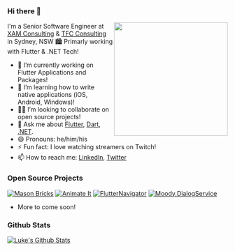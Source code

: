 ### Hi there 👋

<img align="right" src="https://i.imgur.com/FjlkaZK.png" height="260"> </img>

I'm a Senior Software Engineer at [XAM Consulting](https://xam.com.au) & [TFC Consulting](https://theflutterco.com/) in Sydney, NSW 🏙️ Primarly working with Flutter & .NET Tech!

- 🔭 I’m currently working on Flutter Applications and Packages!
- 🌱 I’m learning how to write native applications (iOS, Android, Windows)!
- 🧑‍💻 I’m looking to collaborate on open source projects!
- 💬 Ask me about [Flutter](https://flutter.dev), [Dart](https://dart.dev), [.NET](https://dotnet.microsoft.com).
- 😄 Pronouns: he/him/his
- ⚡ Fun fact: I love watching streamers on Twitch!
- 📫 How to reach me: [LinkedIn](https://www.linkedin.com/in/luke-moody-0482651a6), [Twitter](https://twitter.com/LukeMoody01)

### Open Source Projects

[![Mason Bricks](https://github-readme-stats.vercel.app/api/pin/?username=LukeMoody01&repo=mason_bricks&theme=gruvbox)](https://github.com/LukeMoody01/mason_bricks)
[![Animate It](https://github-readme-stats.vercel.app/api/pin/?username=LukeMoody01&repo=animate_it&theme=gruvbox)](https://github.com/LukeMoody01/animate_it)
[![FlutterNavigator](https://github-readme-stats.vercel.app/api/pin/?username=LukeMoody01&repo=flutter_navigator&theme=gruvbox)](https://github.com/LukeMoody01/flutter_navigator)
[![Moody.DialogService](https://github-readme-stats.vercel.app/api/pin/?username=LukeMoody01&repo=Moody.DialogService&theme=gruvbox)](https://github.com/LukeMoody01/Moody.DialogService)
- More to come soon!

### Github Stats

[![Luke's Github Stats](https://github-readme-streak-stats.herokuapp.com/?user=LukeMoody01&theme=dark)](https://github.com/LukeMoody01)
